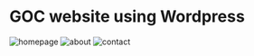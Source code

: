 # GOC website using Wordpress
![homepage](https://user-images.githubusercontent.com/9360748/41376065-130f5860-6f26-11e8-9962-745ae22c162d.png)
![about](https://user-images.githubusercontent.com/9360748/41376067-146c2882-6f26-11e8-9123-be12d1d078e0.png)
![contact](https://user-images.githubusercontent.com/9360748/41376068-15c9f858-6f26-11e8-86e0-d8630521cbcd.png)
